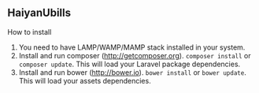 ## HaiyanUbills

How to install

1. You need to have LAMP/WAMP/MAMP stack installed in your system.
2. Install and run composer (http://getcomposer.org). `composer install` or `composer update`. This will load your Laravel package dependencies.
3. Install and run bower (http://bower.io). `bower install` or `bower update`. This will load your assets dependencies.
